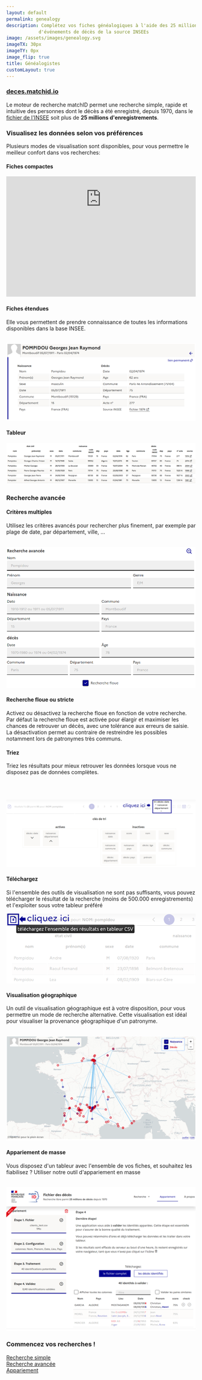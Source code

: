 ```yaml
---
layout: default
permalink: genealogy
description: Complétez vos fiches généalogiques à l'aide des 25 millions
            d'événements de décès de la source INSEEs
image: /assets/images/genealogy.svg
imageTX: 30px
imageTY: 0px
image_flip: true
title: Généalogistes
customLayout: true
---
```


<div class="rf-col-12 rf-mt-2w"></div>
<div class="rf-col-lg-12 rf-col-md-12">
    <h3 class="rf-text--center"><a href="https://deces.matchid.io/search" title="moteur de recherche des décès">deces.matchid.io</a></h3>
    <p>
    Le moteur de recherche matchID permet une recherche simple, rapide et intuitive des personnes dont le décès a été enregistré, depuis 1970, dans le <a href="https://www.data.gouv.fr/fr/datasets/fichier-des-personnes-decedees/" target="_blank">fichier de l'INSEE</a> soit plus de <strong>25 millions d'enregistrements</strong>.
    </p>
    <h3 class="rf-text--center rf-hero">
    Visualisez les données selon vos préférences
    </h3>
    <p>
    Plusieurs modes de visualisation sont disponibles, pour vous permettre le meilleur confort dans vos recherches:
    </p>
</div>

<div class="rf-col-lg-6 rf-col-md-12">
  <h4>Fiches compactes</h4>
  <div style="overflow:hidden">
    <iframe frameborder="0" width="100%" height="520px"
        scrolling="no" style="margin-top: -200px;"
        src="https://deces.matchid.io/search?q=Pompidou%20Georges"
    >
    </iframe>
  </div>
</div>

<div class="rf-col-lg-6 rf-col-md-12">
    <h4> Fiches étendues </h4>
    <p>
        Elle vous permettent de prendre connaissance de toutes les informations disponibles
        dans la base INSEE.
    </p>
    <br>
    <img class="rf-responsive-img" src="assets/images/deces-ui-card.png" alt="fiche étendue">
</div>

<div class="rf-col-lg-12 rf-col-md-12">
    <h4> Tableur </h4>
    <div style="overlow-x: hidden">
    <img style="width:1000px;" src="assets/images/deces-ui-table.png" alt="tableur">
    </div>
</div>

<div class="rf-col-lg-12 rf-col-md-12">
    <h3 class="rf-text--center rf-hero">
        Recherche avancée
    </h3>
</div>

<div class="rf-col-lg-6 rf-col-md-12">
    <h4> Critères multiples </h4>
    <p>
        Utilisez les critères avancés pour rechercher plus finement, par exemple par plage de date,
        par département, ville, ...
    </p>
    <br>
    <img class="rf-responsive-img" src="assets/images/deces-ui-advanced.png" alt="fiche étendue">
    <h4> Recherche floue ou stricte </h4>
    <p>
        Activez ou désactivez la recherche floue en fonction de votre recherche. Par défaut la recherche
        floue est activée pour élargir et maximiser les chances de retrouver un décès, avec une tolérance
        aux erreurs de saisie. La désactivation permet
        au contraire de restreindre les possibles notamment lors de patronymes très communs.
    </p>
</div>

<div class="rf-col-lg-6 rf-col-md-12">
    <h4> Triez </h4>
    <p>
        Triez les résultats pour mieux retrouver les données lorsque vous ne disposez pas
        de données complètes.
    </p>
    <span class="rf-mobile--hide"><br><br><br></span>
    <img class="rf-responsive-img" src="assets/images/deces-ui-sort.png" alt="tri avancé">
    <h4> Téléchargez </h4>
    <p>Si l'ensemble des outils de visualisation ne sont pas suffisants, vous pouvez télécharger
    le résultat de la recherche (moins de 500.000 enregistrements) et l'exploiter sous votre tableur
    préféré
    </p>
    <img class="rf-responsive-img" src="assets/images/deces-ui-download.png" alt="télécharger">
</div>


<div class="rf-col-lg-6 rf-col-md-12">
    <h4> Visualisation géographique </h4>
    <p>
        Un outil de visualisation géographique est à votre disposition, pour vous permettre un mode de recherche alternative. Cette visualisation est idéal pour visualiser la provenance géographique d'un patronyme.
    </p>
    <br>
    <img class="rf-responsive-img" src="assets/images/deces-ui-geo.png" alt="fiche étendue">
</div>

<div class="rf-col-lg-6 rf-col-md-12">
    <h4> Appariement de masse </h4>
    <p>
        Vous disposez d'un tableur avec l'ensemble de vos fiches, et souhaitez les fiabilisez ? Utiliser notre outil d'appariement en masse
    </p>
    <br>
    <img class="rf-responsive-img" src="assets/images/deces-ui-link.png" alt="fiche étendue">
</div>

<div class="rf-col-12 rf-text--center">
    <h3> Commencez vos recherches ! </h3>
</div>
<div class="rf-col-md-4 rf-col-xs-12 rf-text--center">
    <a href="https://deces.matchid.io/search" class="rf-link rf-link--icon-right" target="_self"> Recherche simple</a>
</div>
<div class="rf-col-md-4 rf-col-xs-12 rf-text--center">
    <a href="https://deces.matchid.io/search?advanced=true" class="rf-link rf-link--icon-right" target="_self"> Recherche avancée</a>
</div>
<div class="rf-col-md-4 rf-col-xs-12 rf-text--center">
    <a href="https://deces.matchid.io/link" class="rf-link rf-link--icon-right" target="_self"> Appariement</a>
</div>
